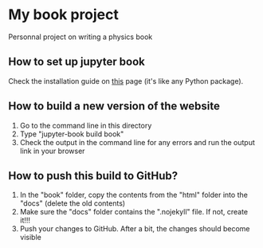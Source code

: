 # My book project

Personnal project on writing a physics book

## How to set up jupyter book

Check the installation guide on [this](https://jupyterbook.org/en/stable/start/overview.html) page (it's like any Python 
package).

## How to build a new version of the website

1. Go to the command line in this directory
2. Type "jupyter-book build book"
3. Check the output in the command line for any errors and run the output link in your browser

## How to push this build to GitHub?

1. In the "book" folder, copy the contents from the "html" folder into the "docs" (delete the old contents)
2. Make sure the "docs" folder contains the ".nojekyll" file. If not, create it!!!
3. Push your changes to GitHub. After a bit, the changes should become visible
